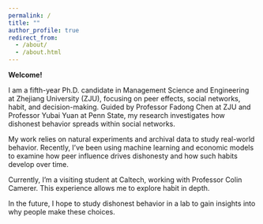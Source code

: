 ```yaml
---
permalink: /
title: ""
author_profile: true
redirect_from: 
  - /about/
  - /about.html
---
```

**Welcome!**

I am a fifth-year Ph.D. candidate in Management Science and Engineering at Zhejiang University (ZJU), focusing on peer effects, social networks, habit, and decision-making. Guided by Professor Fadong Chen at ZJU and Professor Yubai Yuan at Penn State, my research investigates how dishonest behavior spreads within social networks.

My work relies on natural experiments and archival data to study real-world behavior. Recently, I’ve been using machine learning and economic models to examine how peer influence drives dishonesty and how such habits develop over time.

Currently, I’m a visiting student at Caltech, working with Professor Colin Camerer. This experience allows me to explore habit in depth.

In the future, I hope to study dishonest behavior in a lab to gain insights into why people make these choices.


<!-- I’m a fifth-year Ph.D. candidate in Management Science and Engineering at Zhejiang University (ZJU). Before joining ZJU, I earned my B.A. in Logistics Engineering from Chongqing University (CQU).

Currently, I am a visiting student at the California Institute of Technology (Caltech), working under the supervision of Professor Colin Camerer. 

My graduate research focuses on peer effects, social networks, habit, and decision making, guided by Professor Fadong Chen and Professor Yubai Yuan. -->


